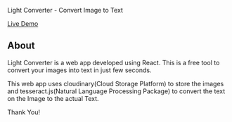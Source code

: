 Light Converter - Convert Image to Text

[Live Demo](https://imagetotexts.netlify.app/)

## About

Light Converter is a web app developed using React. This is a free tool to convert your images into text in just few seconds.

This web app uses cloudinary(Cloud Storage Platform) to store the images and tesseract.js(Natural Language Processing Package) to convert the text on the Image to the actual Text.

Thank You!
